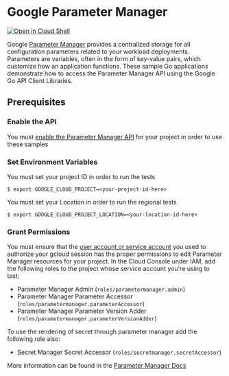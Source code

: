 # Google Parameter Manager

<a href="https://console.cloud.google.com/cloudshell/open?git_repo=https://github.com/GoogleCloudPlatform/go-docs-samples&page=editor&open_in_editor=parametermanager/README.md">
<img alt="Open in Cloud Shell" src ="http://gstatic.com/cloudssh/images/open-btn.png"></a>

Google [Parameter Manager](https://cloud.google.com/secret-manager/parameter-manager/docs/overview)
provides a centralized storage for all configuration parameters related to your workload deployments.
Parameters are variables, often in the form of key-value pairs, which customize how an application functions.
These sample Go applications demonstrate how to access
the Parameter Manager API using the Google Go API Client Libraries.

## Prerequisites

### Enable the API

You
must [enable the Parameter Manager API](https://console.cloud.google.com/apis/enableflow?apiid=parametermanager.googleapis.com)
for your project in order to use these samples

### Set Environment Variables

You must set your project ID in order to run the tests

```text
$ export GOOGLE_CLOUD_PROJECT=<your-project-id-here>
```

You must set your Location in order to run the regional tests

```text
$ export GOOGLE_CLOUD_PROJECT_LOCATION=<your-location-id-here>
```

### Grant Permissions

You must ensure that
the [user account or service account](https://cloud.google.com/iam/docs/service-accounts#differences_between_a_service_account_and_a_user_account)
you used to authorize your gcloud session has the proper permissions to edit Parameter Manager resources for your project.
In the Cloud Console under IAM, add the following roles to the project whose service account you're using to test:

* Parameter Manager Admin (`roles/parametermanager.admin`)
* Parameter Manager Parameter Accessor (`roles/parametermanager.parameterAccessor`)
* Parameter Manager Parameter Version Adder (`roles/parametermanager.parameterVersionAdder`)

To use the rendering of secret through parameter manager add the following role also:
*  Secret Manager Secret Accessor (`roles/secretmanager.secretAccessor`)

More information can be found in
the [Parameter Manager Docs](https://cloud.google.com/secret-manager/parameter-manager/docs/access-control)
